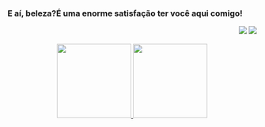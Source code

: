 <div align="center">
  <h3 align="left"> E aí, beleza?É uma enorme satisfação ter você aqui comigo!</h3>
  <div align="right">
  <a href="https://instagram.com/oliveiraa_.cleyton" target="_blank"><img src="https://img.shields.io/badge/Instagram-E4405F?style=for-the-badge&logo=instagram&logoColor=white"></a>
 <a href="https://www.linkedin.com/in/cleyton-oliveira-5a3b8b14a" target="_blank"><img src="https://img.shields.io/badge/-LinkedIn-%230077B5?style=for-the-badge&logo=linkedin&logoColor=white" target="_blank"></a> 
  </div>
  </div>
<br>
<div align="center">
  <a href="https://github.com/decleyton">
  <img height="150em" src="https://github-readme-stats.vercel.app/api?username=devcleyton&show_icons=true&theme=gotham&include_all_commits=true&count_private=true" target="_blank"/>
  <img height="150em" src="https://github-readme-stats.vercel.app/api/top-langs/?username=devcleyton&layout=compact&langs_count=7&theme=gotham" target="_blank"/>
</div>
<br>
